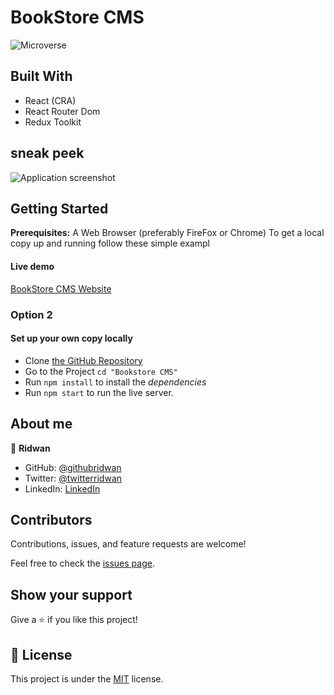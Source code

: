 # BookStore CMS

![Microverse](https://img.shields.io/badge/Microverse-blueviolet)

## Built With

- React (CRA)
- React Router Dom
- Redux Toolkit

## sneak peek

![Application screenshot](./src/screencapture.png)

## Getting Started

**Prerequisites:** A Web Browser (preferably FireFox or Chrome)
To get a local copy up and running follow these simple exampl

#### Live demo

[BookStore CMS Website](https://rid-bookstore-cms.netlify.app/)

### **Option 2**

#### Set up your own copy locally

- Clone [the GitHub Repository](https://github.com/ridwanediallo/Bookstore-CMS.git)
- Go to the Project `cd "Bookstore CMS"`
- Run `npm install` to install the _dependencies_
- Run `npm start` to run the live server.

## About me

👤 **Ridwan**

- GitHub: [@githubridwan](https://github.com/ridwanediallo)
- Twitter: [@twitterridwan](https://twitter.com/RidwaneD)
- LinkedIn: [LinkedIn](https://www.linkedin.com/in/ridwan-diallo-9a1634193)

## Contributors

Contributions, issues, and feature requests are welcome!

Feel free to check the [issues page](../../issues/).

## Show your support

Give a ⭐️ if you like this project!

## 📝 License

This project is under the [MIT](LICENSE) license.
